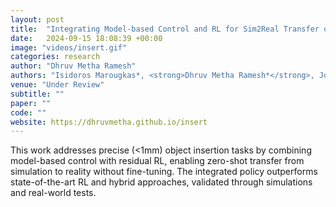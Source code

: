```yaml
---
layout: post
title:  "Integrating Model-based Control and RL for Sim2Real Transfer of Tight Insertion Policies"
date:   2024-09-15 18:08:39 +00:00
image: "videos/insert.gif"
categories: research
author: "Dhruv Metha Ramesh"
authors: "Isidoros Marougkas*, <strong>Dhruv Metha Ramesh*</strong>, Joe H. Doerr, Edgar Granados, Aravind Sivaramakrishnan, Abdeslam Boularias, Kostas E. Bekris"
venue: "Under Review"
subtitle: ""
paper: ""
code: ""
website: https://dhruvmetha.github.io/insert
---
```

This work addresses precise (<1mm) object insertion tasks by combining model-based control with residual RL, enabling zero-shot transfer from simulation to reality without fine-tuning. The integrated policy outperforms state-of-the-art RL and hybrid approaches, validated through simulations and real-world tests.